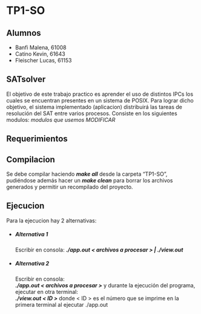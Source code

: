 # TP1-SO

## Alumnos
- Banfi Malena, 61008
- Catino Kevin, 61643
- Fleischer Lucas, 61153


## SATsolver
El objetivo de este trabajo practico es aprender el uso de distintos IPCs los cuales se encuentran presentes en un sistema de POSIX. Para lograr dicho objetivo, el sistema implementado (aplicacion) distribuirá las tareas de resolución del SAT entre varios procesos. Consiste en los siguientes modulos:
*modulos que usemos MODIFICAR*

## Requerimientos


## Compilacion
Se debe compilar haciendo ***make all*** desde la carpeta “TP1-SO”, pudiéndose además hacer un ***make clean*** para borrar los archivos generados y permitir un recompilado del proyecto.

## Ejecucion
Para la ejecucion hay 2 alternativas:
* ##### Alternativa 1
    Escribir en consola: 
      ***./app.out < archivos a procesar > | ./view.out***

* ##### Alternativa 2
    Escribir en consola:  
      ***./app.out < archivos a procesar >***
    y durante la ejecución del programa, ejecutar en otra terminal:  
      ***./view.out < ID >***
    donde < ID > es el número que se imprime en la primera terminal al ejecutar ./app.out
